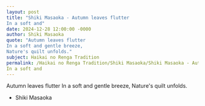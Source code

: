 ```yaml
---
layout: post
title: "Shiki Masaoka - Autumn leaves flutter
In a soft and"
date: 2024-12-28 12:00:00 -0000
author: Shiki Masaoka
quote: "Autumn leaves flutter
In a soft and gentle breeze,
Nature's quilt unfolds."
subject: Haikai no Renga Tradition
permalink: /Haikai no Renga Tradition/Shiki Masaoka/Shiki Masaoka - Autumn leaves flutter
In a soft and
---
```


Autumn leaves flutter
In a soft and gentle breeze,
Nature's quilt unfolds.

- Shiki Masaoka
